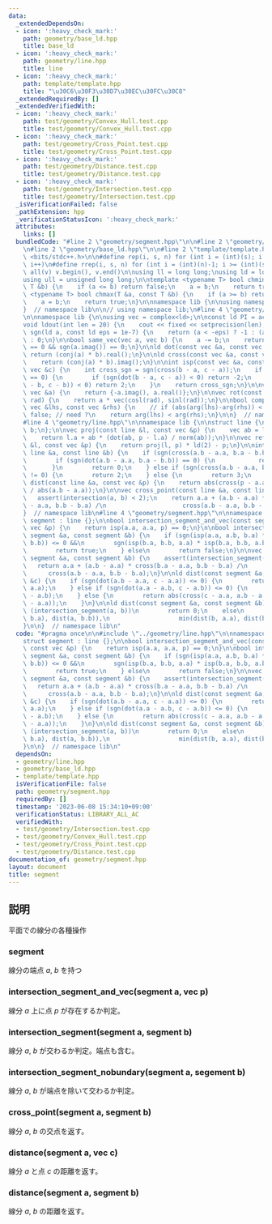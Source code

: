```yaml
---
data:
  _extendedDependsOn:
  - icon: ':heavy_check_mark:'
    path: geometry/base_ld.hpp
    title: base_ld
  - icon: ':heavy_check_mark:'
    path: geometry/line.hpp
    title: line
  - icon: ':heavy_check_mark:'
    path: template/template.hpp
    title: "\u30C6\u30F3\u30D7\u30EC\u30FC\u30C8"
  _extendedRequiredBy: []
  _extendedVerifiedWith:
  - icon: ':heavy_check_mark:'
    path: test/geometry/Convex_Hull.test.cpp
    title: test/geometry/Convex_Hull.test.cpp
  - icon: ':heavy_check_mark:'
    path: test/geometry/Cross_Point.test.cpp
    title: test/geometry/Cross_Point.test.cpp
  - icon: ':heavy_check_mark:'
    path: test/geometry/Distance.test.cpp
    title: test/geometry/Distance.test.cpp
  - icon: ':heavy_check_mark:'
    path: test/geometry/Intersection.test.cpp
    title: test/geometry/Intersection.test.cpp
  _isVerificationFailed: false
  _pathExtension: hpp
  _verificationStatusIcon: ':heavy_check_mark:'
  attributes:
    links: []
  bundledCode: "#line 2 \"geometry/segment.hpp\"\n\n#line 2 \"geometry/line.hpp\"\n\
    \n#line 2 \"geometry/base_ld.hpp\"\n\n#line 2 \"template/template.hpp\"\n\n#include\
    \ <bits/stdc++.h>\n\n#define rep(i, s, n) for (int i = (int)(s); i < (int)(n);\
    \ i++)\n#define rrep(i, s, n) for (int i = (int)(n)-1; i >= (int)(s); i--)\n#define\
    \ all(v) v.begin(), v.end()\n\nusing ll = long long;\nusing ld = long double;\n\
    using ull = unsigned long long;\n\ntemplate <typename T> bool chmin(T &a, const\
    \ T &b) {\n    if (a <= b) return false;\n    a = b;\n    return true;\n}\ntemplate\
    \ <typename T> bool chmax(T &a, const T &b) {\n    if (a >= b) return false;\n\
    \    a = b;\n    return true;\n}\n\nnamespace lib {\n\nusing namespace std;\n\n\
    }  // namespace lib\n\n// using namespace lib;\n#line 4 \"geometry/base_ld.hpp\"\
    \n\nnamespace lib {\n\nusing vec = complex<ld>;\n\nconst ld PI = acos(-1);\n\n\
    void ldout(int len = 20) {\n    cout << fixed << setprecision(len);\n}\n\nint\
    \ sgn(ld a, const ld eps = 1e-7) {\n    return (a < -eps) ? -1 : (a > eps) ? 1\
    \ : 0;\n}\n\nbool same_vec(vec a, vec b) {\n    a -= b;\n    return sgn(a.real())\
    \ == 0 && sgn(a.imag()) == 0;\n}\n\nld dot(const vec &a, const vec &b) {\n   \
    \ return (conj(a) * b).real();\n}\n\nld cross(const vec &a, const vec &b) {\n\
    \    return (conj(a) * b).imag();\n}\n\nint isp(const vec &a, const vec &b, const\
    \ vec &c) {\n    int cross_sgn = sgn(cross(b - a, c - a));\n    if (cross_sgn\
    \ == 0) {\n        if (sgn(dot(b - a, c - a)) < 0) return -2;\n        if (sgn(dot(a\
    \ - b, c - b)) < 0) return 2;\n    }\n    return cross_sgn;\n}\n\nvec rot90(const\
    \ vec &a) {\n    return {-a.imag(), a.real()};\n}\n\nvec rot(const vec &a, ld\
    \ rad) {\n    return a * vec(cosl(rad), sinl(rad));\n}\n\nbool comp_for_argument_sort(const\
    \ vec &lhs, const vec &rhs) {\n    // if (abs(arg(lhs)-arg(rhs)) < eps) return\
    \ false; // need ?\n    return arg(lhs) < arg(rhs);\n}\n\n}  // namespace lib\n\
    #line 4 \"geometry/line.hpp\"\n\nnamespace lib {\n\nstruct line {\n    vec a,\
    \ b;\n};\n\nvec proj(const line &l, const vec &p) {\n    vec ab = l.b - l.a;\n\
    \    return l.a + ab * (dot(ab, p - l.a) / norm(ab));\n}\n\nvec refl(const line\
    \ &l, const vec &p) {\n    return proj(l, p) * ld(2) - p;\n}\n\nint intersection(const\
    \ line &a, const line &b) {\n    if (sgn(cross(a.b - a.a, b.a - b.b)) != 0) {\n\
    \        if (sgn(dot(a.b - a.a, b.a - b.b)) == 0) {\n            return 1;\n \
    \       }\n        return 0;\n    } else if (sgn(cross(a.b - a.a, b.a - a.a))\
    \ != 0) {\n        return 2;\n    } else {\n        return 3;\n    }\n}\n\nld\
    \ dist(const line &a, const vec &p) {\n    return abs(cross(p - a.a, a.b - a.a)\
    \ / abs(a.b - a.a));\n}\n\nvec cross_point(const line &a, const line &b) {\n \
    \   assert(intersection(a, b) < 2);\n    return a.a + (a.b - a.a) * cross(b.a\
    \ - a.a, b.b - b.a) /\n                     cross(a.b - a.a, b.b - b.a);\n}\n\n\
    }  // namespace lib\n#line 4 \"geometry/segment.hpp\"\n\nnamespace lib {\n\nstruct\
    \ segment : line {};\n\nbool intersection_segment_and_vec(const segment &a, const\
    \ vec &p) {\n    return isp(a.a, a.a, p) == 0;\n}\n\nbool intersection_segment(const\
    \ segment &a, const segment &b) {\n    if (sgn(isp(a.a, a.b, b.a) * isp(a.a, a.b,\
    \ b.b)) <= 0 &&\n        sgn(isp(b.a, b.b, a.a) * isp(b.a, b.b, a.b)) <= 0) {\n\
    \        return true;\n    } else\n        return false;\n}\n\nvec cross_point(const\
    \ segment &a, const segment &b) {\n    assert(intersection_segment(a, b));\n \
    \   return a.a + (a.b - a.a) * cross(b.a - a.a, b.b - b.a) /\n               \
    \      cross(a.b - a.a, b.b - b.a);\n}\n\nld dist(const segment &a, const vec\
    \ &c) {\n    if (sgn(dot(a.b - a.a, c - a.a)) <= 0) {\n        return abs(c -\
    \ a.a);\n    } else if (sgn(dot(a.a - a.b, c - a.b)) <= 0) {\n        return abs(c\
    \ - a.b);\n    } else {\n        return abs(cross(c - a.a, a.b - a.a) / abs(a.b\
    \ - a.a));\n    }\n}\n\nld dist(const segment &a, const segment &b) {\n    if\
    \ (intersection_segment(a, b))\n        return 0;\n    else\n        return min(min(dist(a,\
    \ b.a), dist(a, b.b)),\n                   min(dist(b, a.a), dist(b, a.b)));\n\
    }\n\n}  // namespace lib\n"
  code: "#pragma once\n\n#include \"../geometry/line.hpp\"\n\nnamespace lib {\n\n\
    struct segment : line {};\n\nbool intersection_segment_and_vec(const segment &a,\
    \ const vec &p) {\n    return isp(a.a, a.a, p) == 0;\n}\n\nbool intersection_segment(const\
    \ segment &a, const segment &b) {\n    if (sgn(isp(a.a, a.b, b.a) * isp(a.a, a.b,\
    \ b.b)) <= 0 &&\n        sgn(isp(b.a, b.b, a.a) * isp(b.a, b.b, a.b)) <= 0) {\n\
    \        return true;\n    } else\n        return false;\n}\n\nvec cross_point(const\
    \ segment &a, const segment &b) {\n    assert(intersection_segment(a, b));\n \
    \   return a.a + (a.b - a.a) * cross(b.a - a.a, b.b - b.a) /\n               \
    \      cross(a.b - a.a, b.b - b.a);\n}\n\nld dist(const segment &a, const vec\
    \ &c) {\n    if (sgn(dot(a.b - a.a, c - a.a)) <= 0) {\n        return abs(c -\
    \ a.a);\n    } else if (sgn(dot(a.a - a.b, c - a.b)) <= 0) {\n        return abs(c\
    \ - a.b);\n    } else {\n        return abs(cross(c - a.a, a.b - a.a) / abs(a.b\
    \ - a.a));\n    }\n}\n\nld dist(const segment &a, const segment &b) {\n    if\
    \ (intersection_segment(a, b))\n        return 0;\n    else\n        return min(min(dist(a,\
    \ b.a), dist(a, b.b)),\n                   min(dist(b, a.a), dist(b, a.b)));\n\
    }\n\n}  // namespace lib\n"
  dependsOn:
  - geometry/line.hpp
  - geometry/base_ld.hpp
  - template/template.hpp
  isVerificationFile: false
  path: geometry/segment.hpp
  requiredBy: []
  timestamp: '2023-06-08 15:34:10+09:00'
  verificationStatus: LIBRARY_ALL_AC
  verifiedWith:
  - test/geometry/Intersection.test.cpp
  - test/geometry/Convex_Hull.test.cpp
  - test/geometry/Cross_Point.test.cpp
  - test/geometry/Distance.test.cpp
documentation_of: geometry/segment.hpp
layout: document
title: segment
---
```


## 説明

平面での線分の各種操作

### segment

線分の端点 $a$, $b$ を持つ

### intersection_segment_and_vec(segment a, vec p)

線分 $a$ 上に点 $p$ が存在するか判定。

### intersection_segment(segment a, segment b)

線分 $a$, $b$ が交わるか判定。端点も含む。

### intersection_segment_nobundary(segment a, segement b)

線分 $a$, $b$ が端点を除いて交わるか判定。

### cross_point(segment a, segment b)

線分 $a$, $b$ の交点を返す。

### distance(segment a, vec c)

線分 $a$ と点 $c$ の距離を返す。

### distance(segment a, segment b)

線分 $a$, $b$ の距離を返す。